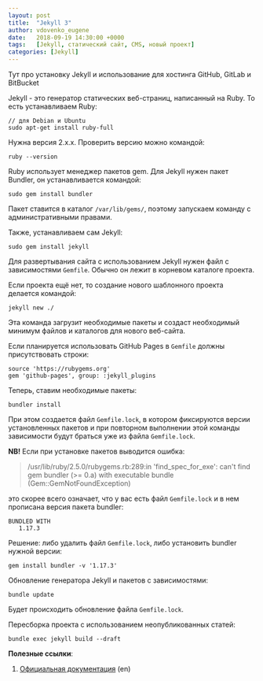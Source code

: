 ```yaml
---
layout: post
title:  "Jekyll 3"
author: vdovenko_eugene
date:   2018-09-19 14:30:00 +0000
tags:   [Jekyll, статический сайт, CMS, новый проект]
categories: [Jekyll]
---
```


Тут про установку Jekyll и использование для хостинга GitHub, GitLab и BitBucket

Jekyll - это генератор статических веб-страниц, написанный на Ruby. То есть устанавливаем Ruby:

```
// для Debian и Ubuntu
sudo apt-get install ruby-full
```

Нужна версия 2.х.х. Проверить версию можно командой:

```
ruby --version
```

Ruby использует менеджер пакетов gem. Для Jekyll нужен пакет Bundler, он устанавливается командой:

```
sudo gem install bundler
```

Пакет ставится в каталог `/var/lib/gems/`, поэтому запускаем команду с административными правами.

Также, устанавливаем сам Jekyll:
```
sudo gem install jekyll
```

Для развертывания сайта с использованием Jekyll нужен файл с зависимостями `Gemfile`. Обычно он лежит в 
корневом каталоге проекта.

Если проекта ещё нет, то создание нового шаблонного проекта делается командой:
```
jekyll new ./
```

Эта команда загрузит необходимые пакеты и создаст необходимый минимум файлов и каталогов для нового веб-сайта.

Если планируется использовать GitHub Pages в `Gemfile` должны присутствовать строки:
```
source 'https://rubygems.org'
gem 'github-pages', group: :jekyll_plugins
``` 

Теперь, ставим необходимые пакеты:
```
bundler install
```

При этом создается файл `Gemfile.lock`, в котором фиксируются версии установленных пакетов и при повторном выполнении
этой команды зависимости будут браться уже из файла `Gemfile.lock`.  

__NB!__ Если при установке пакетов выводится ошибка:
> /usr/lib/ruby/2.5.0/rubygems.rb:289:in 'find_spec_for_exe': can't find gem bundler (>= 0.a) with executable bundle (Gem::GemNotFoundException)

это скорее всего означает, что у вас есть файл `Gemfile.lock` и в нем прописана версия пакета bundler:
```
BUNDLED WITH
   1.17.3
```

Решение: либо удалить файл `Gemfile.lock`, либо установить bundler нужной версии:
```
gem install bundler -v '1.17.3'
``` 

Обновление генератора Jekyll и пакетов с зависимостями:
```
bundle update
```

Будет происходить обновление файла `Gemfile.lock`.

Пересборка проекта с использованием неопубликованных статей:

```
bundle exec jekyll build --draft
```

__Полезные ссылки__:
1. [Официальная документация](https://jekyllrb.com/docs/) (en)
